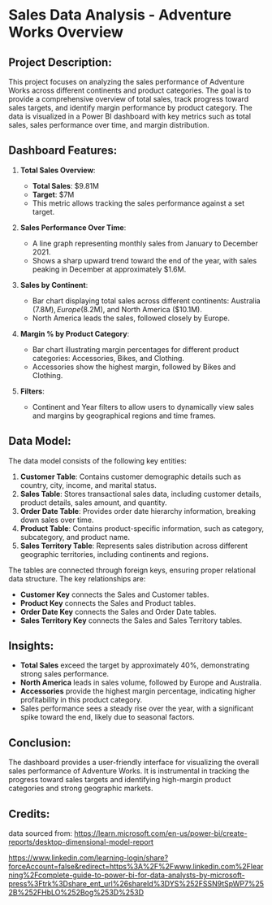 # Sales Data Analysis - Adventure Works Overview

## Project Description:
This project focuses on analyzing the sales performance of Adventure Works across different continents and product categories. The goal is to provide a comprehensive overview of total sales, track progress toward sales targets, and identify margin performance by product category. The data is visualized in a Power BI dashboard with key metrics such as total sales, sales performance over time, and margin distribution.

## Dashboard Features:
1. **Total Sales Overview**: 
   - **Total Sales**: $9.81M
   - **Target**: $7M
   - This metric allows tracking the sales performance against a set target.

2. **Sales Performance Over Time**:
   - A line graph representing monthly sales from January to December 2021.
   - Shows a sharp upward trend toward the end of the year, with sales peaking in December at approximately $1.6M.

3. **Sales by Continent**:
   - Bar chart displaying total sales across different continents: Australia ($7.8M), Europe ($8.2M), and North America ($10.1M).
   - North America leads the sales, followed closely by Europe.

4. **Margin % by Product Category**:
   - Bar chart illustrating margin percentages for different product categories: Accessories, Bikes, and Clothing.
   - Accessories show the highest margin, followed by Bikes and Clothing.

5. **Filters**:
   - Continent and Year filters to allow users to dynamically view sales and margins by geographical regions and time frames.

## Data Model:
The data model consists of the following key entities:
1. **Customer Table**: Contains customer demographic details such as country, city, income, and marital status.
2. **Sales Table**: Stores transactional sales data, including customer details, product details, sales amount, and quantity.
3. **Order Date Table**: Provides order date hierarchy information, breaking down sales over time.
4. **Product Table**: Contains product-specific information, such as category, subcategory, and product name.
5. **Sales Territory Table**: Represents sales distribution across different geographic territories, including continents and regions.

The tables are connected through foreign keys, ensuring proper relational data structure. The key relationships are:
- **Customer Key** connects the Sales and Customer tables.
- **Product Key** connects the Sales and Product tables.
- **Order Date Key** connects the Sales and Order Date tables.
- **Sales Territory Key** connects the Sales and Sales Territory tables.

## Insights:
- **Total Sales** exceed the target by approximately 40%, demonstrating strong sales performance.
- **North America** leads in sales volume, followed by Europe and Australia.
- **Accessories** provide the highest margin percentage, indicating higher profitability in this product category.
- Sales performance sees a steady rise over the year, with a significant spike toward the end, likely due to seasonal factors.

## Conclusion:
The dashboard provides a user-friendly interface for visualizing the overall sales performance of Adventure Works. It is instrumental in tracking the progress toward sales targets and identifying high-margin product categories and strong geographic markets.

## Credits:

data sourced from:
https://learn.microsoft.com/en-us/power-bi/create-reports/desktop-dimensional-model-report

https://www.linkedin.com/learning-login/share?forceAccount=false&redirect=https%3A%2F%2Fwww.linkedin.com%2Flearning%2Fcomplete-guide-to-power-bi-for-data-analysts-by-microsoft-press%3Ftrk%3Dshare_ent_url%26shareId%3DYS%252FSSN9tSpWP7%252B%252FHbLO%252Bog%253D%253D




